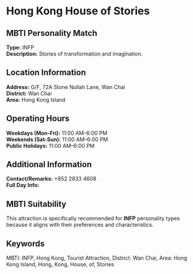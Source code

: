 # Hong Kong House of Stories

## MBTI Personality Match
**Type:** INFP  
**Description:** Stories of transformation and imagination.

## Location Information
**Address:** G/F, 72A Stone Nullah Lane, Wan Chai  
**District:** Wan Chai  
**Area:** Hong Kong Island

## Operating Hours
**Weekdays (Mon-Fri):** 11:00 AM–6:00 PM  
**Weekends (Sat-Sun):** 11:00 AM–6:00 PM  
**Public Holidays:** 11:00 AM–6:00 PM

## Additional Information
**Contact/Remarks:** +852 2833 4608  
**Full Day Info:** 

## MBTI Suitability
This attraction is specifically recommended for **INFP** personality types because it aligns with their preferences and characteristics.

## Keywords
MBTI: INFP, Hong Kong, Tourist Attraction, District: Wan Chai, Area: Hong Kong Island, Hong, Kong, House, of, Stories
